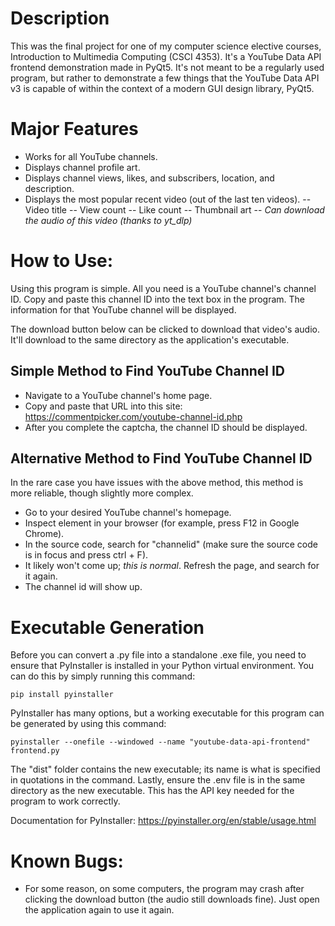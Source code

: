 # Description
This was the final project for one of my computer science elective courses, Introduction to Multimedia Computing (CSCI 4353). It's a YouTube Data API frontend demonstration made in PyQt5. It's not meant to be a regularly used program, but rather to demonstrate a few things that the YouTube Data API v3 is capable of within the context of a modern GUI design library, PyQt5.

# Major Features
- Works for all YouTube channels.
- Displays channel profile art.
- Displays channel views, likes, and subscribers, location, and description.
- Displays the most popular recent video (out of the last ten videos).
-- Video title
-- View count
-- Like count
-- Thumbnail art
-- _Can download the audio of this video (thanks to yt_dlp)_

# How to Use:
Using this program is simple. All you need is a YouTube channel's channel ID. Copy and paste this channel ID into the text box in the program. The information for that YouTube channel will be displayed.

The download button below can be clicked to download that video's audio. It'll download to the same directory as the application's executable.

## Simple Method to Find YouTube Channel ID
- Navigate to a YouTube channel's home page.
- Copy and paste that URL into this site: https://commentpicker.com/youtube-channel-id.php
- After you complete the captcha, the channel ID should be displayed.

## Alternative Method to Find YouTube Channel ID
In the rare case you have issues with the above method, this method is more reliable, though slightly more complex.

- Go to your desired YouTube channel's homepage.
- Inspect element in your browser (for example, press F12 in Google Chrome).
- In the source code, search for "channelid" (make sure the source code is in focus and press ctrl + F).
- It likely won't come up; _this is normal_. Refresh the page, and search for it again.
- The channel id will show up.

# Executable Generation
Before you can convert a .py file into a standalone .exe file, you need to ensure that PyInstaller is installed in your Python virtual environment. You can do this by simply running this command:

    pip install pyinstaller

PyInstaller has many options, but a working executable for this program can be generated by using this command:

    pyinstaller --onefile --windowed --name "youtube-data-api-frontend" frontend.py

The "dist" folder contains the new executable; its name is what is specified in quotations in the command. Lastly, ensure the .env file is in the same directory as the new executable. This has the API key needed for the program to work correctly.

Documentation for PyInstaller:
https://pyinstaller.org/en/stable/usage.html

# Known Bugs:
- For some reason, on some computers, the program may crash after clicking the download button (the audio still downloads fine). Just open the application again to use it again.

